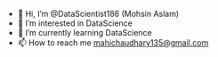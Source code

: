 - 👋 Hi, I’m @DataScientist186 (Mohsin Aslam)
- 👀 I’m interested in DataScience
- 🌱 I’m currently learning DataScience
- 📫 How to reach me mahichaudhary135@gmail.com

<!---
DataScientist186/DataScientist186 is a ✨ special ✨ repository because its `README.md` (this file) appears on your GitHub profile.
You can click the Preview link to take a look at your changes.
--->
